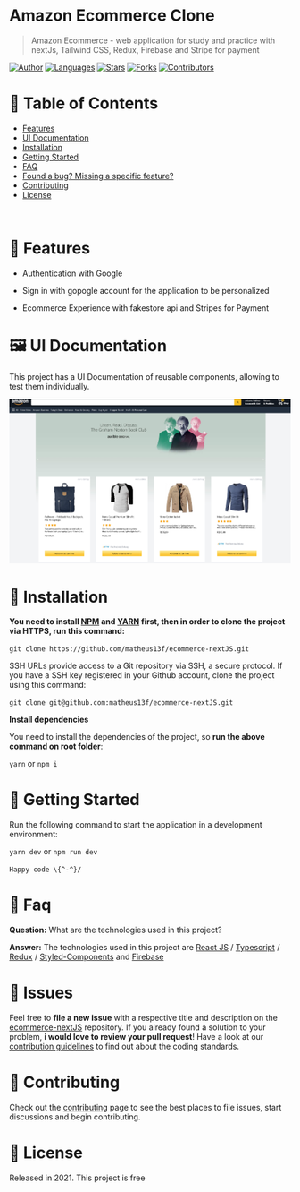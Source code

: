 # Amazon Ecommerce Clone

> Amazon Ecommerce - web application  for study and practice with nextJs, Tailwind CSS, Redux, Firebase and Stripe for payment 

 [![Author](https://img.shields.io/badge/author-matheus13f-ff9000?style=flat-square)](https://github.com/matheus13f)
[![Languages](https://img.shields.io/github/languages/count/matheus13f/ecommerce-nextJS?color=%23ff9000&style=flat-square)](#)
[![Stars](https://img.shields.io/github/stars/matheus13f/ecommerce-nextJS?color=ff9000&style=flat-square)](https://github.com/matheus13f/ecommerce-nextJS/stargazers)
[![Forks](https://img.shields.io/github/forks/matheus13f/ecommerce-nextJS?color=%23ff9000&style=flat-square)](https://github.com/matheus13f/ecommerce-nextJS/network/members)
[![Contributors](https://img.shields.io/github/contributors/matheus13f/ecommerce-nextJS?color=ff9000&style=flat-square)](https://github.com/matheus13f/ecommerce-nextJS/graphs/contributors)

# :pushpin: Table of Contents

* [Features](#rocket-features)
* [UI Documentation](#framed_picture-ui-documentation)
* [Installation](#construction_worker-installation)
* [Getting Started](#runner-getting-started)
* [FAQ](#postbox-faq)
* [Found a bug? Missing a specific feature?](#bug-issues)
* [Contributing](#tada-contributing)
* [License](#closed_book-license)

<br />

# :rocket: Features

* Authentication with Google
* Sign in with gopogle account for the application to be personalized 

* Ecommerce Experience with fakestore api and Stripes for Payment


# :framed_picture: UI Documentation
This project has a UI Documentation of reusable components, allowing to test them individually.

<p align="center">
   <img src="src/utils/home.png" />
</p>

# :construction_worker: Installation

**You need to install [NPM](https://www.npmjs.com/) and [YARN](https://yarnpkg.com/) first, then in order to clone the project via HTTPS, run this command:**

```git clone https://github.com/matheus13f/ecommerce-nextJS.git```

SSH URLs provide access to a Git repository via SSH, a secure protocol. If you have a SSH key registered in your Github account, clone the project using this command:

```git clone git@github.com:matheus13f/ecommerce-nextJS.git```

**Install dependencies**

You need to install the dependencies of the project, so **run the above command on root folder**:

```yarn```
or
```npm i```

# :runner: Getting Started

Run the following command to start the application in a development environment:

```yarn dev```
or
```npm run dev```

```Happy code \{^-^}/```

# :postbox: Faq

**Question:** What are the technologies used in this project?

**Answer:** The technologies used in this project are [React JS](https://pt-br.reactjs.org/) /  [Typescript](https://www.typescriptlang.org/) / [Redux](https://redux.js.org/) / [Styled-Components](https://styled-components.com/) and [Firebase](https://firebase.google.com/?hl=pt)
# :bug: Issues

Feel free to **file a new issue** with a respective title and description on the [ecommerce-nextJS](https://github.com/matheus13f/ecommerce-nextJS/issues) repository. If you already found a solution to your problem, **i would love to review your pull request**! Have a look at our [contribution guidelines](https://github.com/matheus13f/ecommerce-nextJS/blob/master/CONTRIBUTING.md) to find out about the coding standards.

# :tada: Contributing

Check out the [contributing](https://github.com/matheus13f/ecommerce-nextJS/blob/master/CONTRIBUTING.md) page to see the best places to file issues, start discussions and begin contributing.

# :closed_book: License

Released in 2021.
This project is free